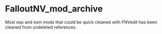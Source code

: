 # FalloutNV_mod_archive
 
Most esp and esm mods that could be quick cleaned with FNVedit has been cleaned from undeleted references.